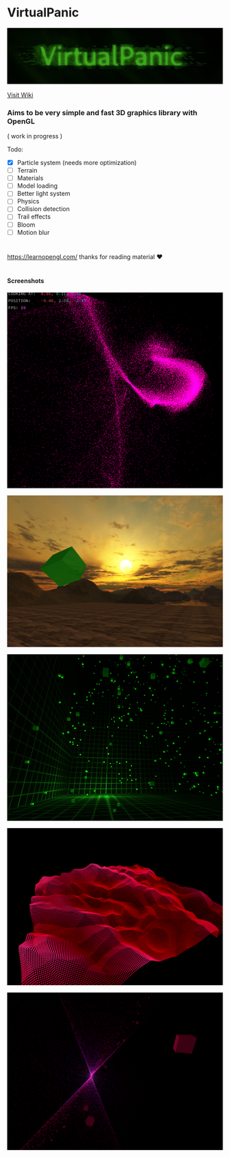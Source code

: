 # VirtualPanic
![](https://raw.githubusercontent.com/331uw13/VirtualPanic/master/Images/virtualpanic-art-2.jpg)

[Visit Wiki](https://331uw13.github.io/VirtualPanicWiki/)

### Aims to be very simple and fast 3D graphics library with OpenGL
( work in progress )

Todo:

- [x] Particle system  (needs more optimization)
- [ ] Terrain
- [ ] Materials
- [ ] Model loading
- [ ] Better light system
- [ ] Physics
- [ ] Collision detection
- [ ] Trail effects
- [ ] Bloom
- [ ] Motion blur

# 

https://learnopengl.com/  thanks for reading material :heart:
#

#### Screenshots

![](https://github.com/331uw13/VirtualPanic/blob/master/Images/particles.png)

![](https://github.com/331uw13/VirtualPanic/blob/master/Images/skybox-test2.png)

![](https://github.com/331uw13/VirtualPanic/blob/master/Images/unnamed-04419-15-04.png)

![](https://github.com/331uw13/VirtualPanic/blob/master/Images/first-test-with-noise.png)

![](https://github.com/331uw13/VirtualPanic/blob/master/Images/pink.png)

